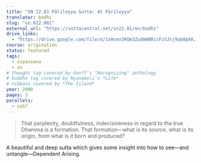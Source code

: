 ```yaml
---
title: "SN 22.81 Pālileyya Sutta: At Pārileyya"
translator: bodhi
slug: "sn.022.081"
external_url: "https://suttacentral.net/sn22.81/en/bodhi"
drive_links:
  - "https://drive.google.com/file/d/1sHcmx3RQm3ZudmWBRicFzSJsj9ab0pkK/view?usp=drivesdk"
course: origination
status: featured
tags:
  - vipassana
  - sn
# thought tag covered by Geoff's "Recognizing" anthology
# buddha tag covered by Nyanamoli's *Life*
# nibbana covered by *The Island*
year: 2000
pages: 3
parallels:
  - sa57
---
```


> That perplexity, doubtfulness, indecisiveness in regard to the true Dhamma is a formation. That formation—what is its source, what is its origin, from what is it born and produced?

A beautiful and deep sutta which gives some insight into how to see—and untangle—Dependent Arising.
